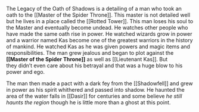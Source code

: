 The Legacy of the Oath of Shadows is a detailing of a man who took an oath to the [[Master of the Spider Throne]]. This master is not detailed well but he lives in a place called the [[Rotted Tower]]. This man loses his soul to the Master and eventually become undead. He watches other people who have made the same oath rise in power. He watched wizards grow in power and a warrior named Kas become one of the greatest warriors in the history of mankind. He watched Kas as he was given powers and magic items and responsibilities. The man grew jealous and began to plot against the **[[Master of the Spider Throne]]** as well as [[Lieutenant Kas]]. But they didn’t even care about his betrayal and that was a huge blow to his power and ego.

The man then made a pact with a dark fey from the [[Shadowfell]] and grew in power as his spirit whithered and passed into shadow. He haunted the area of the water falls in [[Dasir]] for centuries and some believe *he still haunts the region* though he is little more than a ghost at this point.